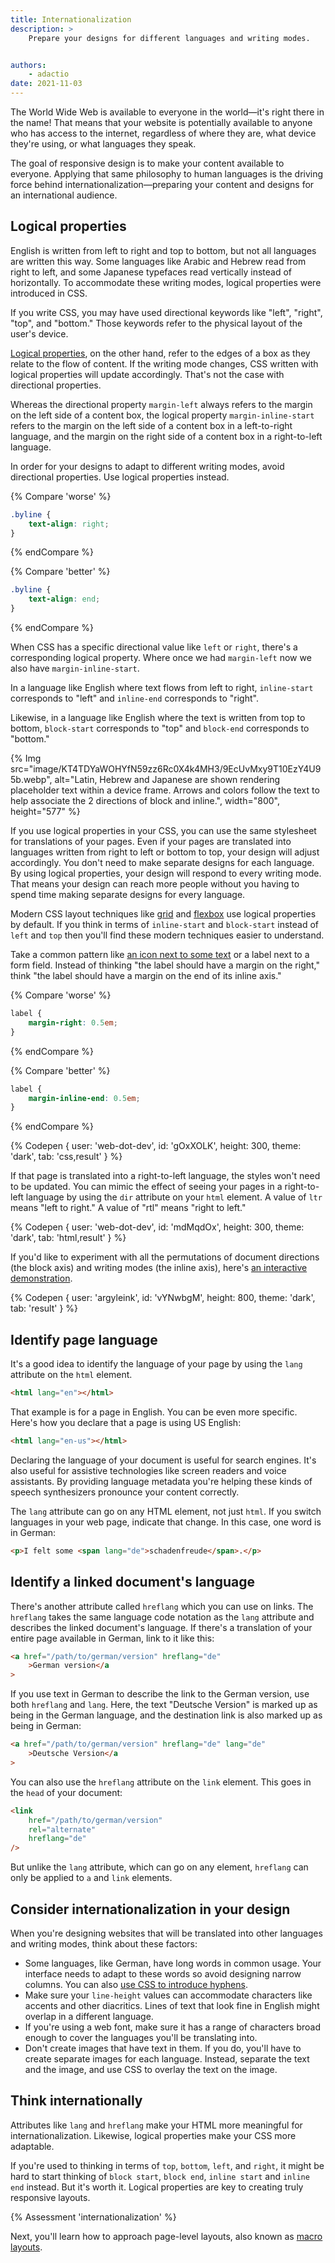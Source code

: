 ```yaml
---
title: Internationalization
description: >
    Prepare your designs for different languages and writing modes.


authors:
    - adactio
date: 2021-11-03
---
```


The World Wide Web is available to everyone in the world—it's right there in the name! That means that your website is potentially available to anyone who has access to the internet, regardless of where they are, what device they're using, or what languages they speak.

The goal of responsive design is to make your content available to everyone. Applying that same philosophy to human languages is the driving force behind internationalization—preparing your content and designs for an international audience.

## Logical properties

English is written from left to right and top to bottom, but not all languages are written this way. Some languages like Arabic and Hebrew read from right to left, and some Japanese typefaces read vertically instead of horizontally. To accommodate these writing modes, logical properties were introduced in CSS.

If you write CSS, you may have used directional keywords like "left", "right", "top", and "bottom." Those keywords refer to the physical layout of the user's device.

[Logical properties](../css3/logical-properties.md), on the other hand, refer to the edges of a box as they relate to the flow of content. If the writing mode changes, CSS written with logical properties will update accordingly. That's not the case with directional properties.

Whereas the directional property `margin-left` always refers to the margin on the left side of a content box, the logical property `margin-inline-start` refers to the margin on the left side of a content box in a left-to-right language, and the margin on the right side of a content box in a right-to-left language.

In order for your designs to adapt to different writing modes, avoid directional properties. Use logical properties instead.

{% Compare 'worse' %}

```css
.byline {
    text-align: right;
}
```

{% endCompare %}

{% Compare 'better' %}

```css
.byline {
    text-align: end;
}
```

{% endCompare %}

When CSS has a specific directional value like `left` or `right`, there's a corresponding logical property. Where once we had `margin-left` now we also have `margin-inline-start`.

In a language like English where text flows from left to right, `inline-start` corresponds to "left" and `inline-end` corresponds to "right".

Likewise, in a language like English where the text is written from top to bottom, `block-start` corresponds to "top" and `block-end` corresponds to "bottom."

{% Img src="image/KT4TDYaWOHYfN59zz6Rc0X4k4MH3/9EcUvMxy9T10EzY4U95b.webp",
alt="Latin, Hebrew and Japanese are shown rendering placeholder text within a device frame. Arrows and colors follow the text to help associate the 2 directions of block and inline.", width="800", height="577" %}

If you use logical properties in your CSS, you can use the same stylesheet for translations of your pages. Even if your pages are translated into languages written from right to left or bottom to top, your design will adjust accordingly. You don't need to make separate designs for each language. By using logical properties, your design will respond to every writing mode. That means your design can reach more people without you having to spend time making separate designs for every language.

Modern CSS layout techniques like [grid](../css3/grid.md) and [flexbox](../css3/flexbox.md) use logical properties by default. If you think in terms of `inline-start` and `block-start` instead of `left` and `top` then you'll find these modern techniques easier to understand.

Take a common pattern like [an icon next to some text](../css3/logical-properties.md#solving-the-icon-issue) or a label next to a form field. Instead of thinking "the label should have a margin on the right," think "the label should have a margin on the end of its inline axis."

{% Compare 'worse' %}

```css
label {
    margin-right: 0.5em;
}
```

{% endCompare %}

{% Compare 'better' %}

```css
label {
    margin-inline-end: 0.5em;
}
```

{% endCompare %}

{% Codepen {
 user: 'web-dot-dev',
 id: 'gOxXOLK',
 height: 300,
 theme: 'dark',
 tab: 'css,result'
} %}

If that page is translated into a right-to-left language, the styles won't need to be updated. You can mimic the effect of seeing your pages in a right-to-left language by using the `dir` attribute on your `html` element. A value of `ltr` means "left to right." A value of "rtl" means "right to left."

{% Codepen {
 user: 'web-dot-dev',
 id: 'mdMqdOx',
 height: 300,
 theme: 'dark',
 tab: 'html,result'
} %}

If you'd like to experiment with all the permutations of document directions (the block axis) and writing modes (the inline axis), here's [an interactive demonstration](https://codepen.io/argyleink/pen/vYNwbgM).

{% Codepen {
 user: 'argyleink',
 id: 'vYNwbgM',
 height: 800,
 theme: 'dark',
 tab: 'result'
} %}

## Identify page language

It's a good idea to identify the language of your page by using the `lang` attribute on the `html` element.

```html
<html lang="en"></html>
```

That example is for a page in English. You can be even more specific. Here's how you declare that a page is using US English:

```html
<html lang="en-us"></html>
```

Declaring the language of your document is useful for search engines. It's also useful for assistive technologies like screen readers and voice assistants. By providing language metadata you're helping these kinds of speech synthesizers pronounce your content correctly.

The `lang` attribute can go on any HTML element, not just `html`. If you switch languages in your web page, indicate that change. In this case, one word is in German:

```html
<p>I felt some <span lang="de">schadenfreude</span>.</p>
```

## Identify a linked document's language

There's another attribute called `hreflang` which you can use on links. The `hreflang` takes the same language code notation as the `lang` attribute and describes the linked document's language. If there's a translation of your entire page available in German, link to it like this:

```html
<a href="/path/to/german/version" hreflang="de"
    >German version</a
>
```

If you use text in German to describe the link to the German version, use both `hreflang` and `lang`. Here, the text "Deutsche Version" is marked up as being in the German language, and the destination link is also marked up as being in German:

```html
<a href="/path/to/german/version" hreflang="de" lang="de"
    >Deutsche Version</a
>
```

You can also use the `hreflang` attribute on the `link` element. This goes in the `head` of your document:

```html
<link
    href="/path/to/german/version"
    rel="alternate"
    hreflang="de"
/>
```

But unlike the `lang` attribute, which can go on any element, `hreflang` can only be applied to `a` and `link` elements.

## Consider internationalization in your design

When you're designing websites that will be translated into other languages and writing modes, think about these factors:

-   Some languages, like German, have long words in common usage. Your interface needs to adapt to these words so avoid designing narrow columns. You can also [use CSS to introduce hyphens](https://developer.mozilla.org/docs/Web/CSS/hyphens).
-   Make sure your `line-height` values can accommodate characters like accents and other diacritics. Lines of text that look fine in English might overlap in a different language.
-   If you're using a web font, make sure it has a range of characters broad enough to cover the languages you'll be translating into.
-   Don't create images that have text in them. If you do, you'll have to create separate images for each language. Instead, separate the text and the image, and use CSS to overlay the text on the image.

## Think internationally

Attributes like `lang` and `hreflang` make your HTML more meaningful for internationalization. Likewise, logical properties make your CSS more adaptable.

If you're used to thinking in terms of `top`, `bottom`, `left`, and `right`, it might be hard to start thinking of `block start`, `block end`, `inline start` and `inline end` instead. But it's worth it. Logical properties are key to creating truly responsive layouts.

{% Assessment 'internationalization' %}

Next, you'll learn how to approach page-level layouts, also known as [macro layouts](/learn/design/macro-layouts).
